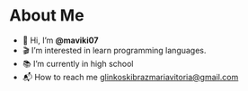 # About Me

- 🍄 Hi, I’m **@maviki07**
- 🎬 I’m interested in learn programming languages.
- 📚 I’m currently in high school
- 📬 How to reach me glinkoskibrazmariavitoria@gmail.com

<!---
maviki07/maviki07 is a ✨ special ✨ repository because its `README.md` (this file) appears on your GitHub profile.
You can click the Preview link to take a look at your changes.
--->

